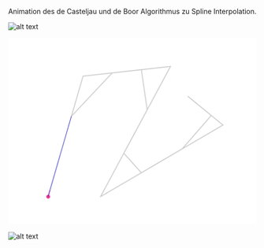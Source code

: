 Animation des de Casteljau und de Boor Algorithmus zu Spline Interpolation.

![alt text](https://github.com/ronner1234/SplineAnimationen/blob/master/deBoorSpline.gif "de Boor")

![alt text](https://github.com/ronner1234/SplineAnimationen/blob/master/deCasteljau.gif "de Casteljau")

![alt text](https://github.com/ronner1234/SplineAnimationen/blob/master/deCasteljauSpline.gif "de Casteljau Spline")